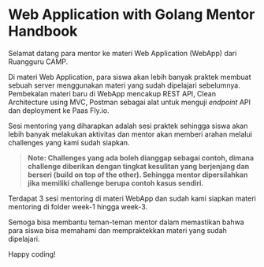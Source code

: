 # Web Application with Golang Mentor Handbook

Selamat datang para mentor ke materi Web Application (WebApp) dari Ruangguru CAMP.

Di materi Web Application, para siswa akan lebih banyak praktek membuat sebuah server menggunakan materi yang sudah dipelajari sebelumnya. Pembekalan materi baru di WebApp mencakup REST API, Clean Architecture using MVC, Postman sebagai alat untuk menguji _endpoint_ API dan deployment ke Paas Fly.io.

Sesi mentoring yang diharapkan adalah sesi praktek sehingga siswa akan lebih banyak melakukan aktivitas dan mentor akan memberi arahan melalui challenges yang kami sudah siapkan.

> **Note: Challenges yang ada boleh dianggap sebagai contoh, dimana challenge diberikan dengan tingkat kesulitan yang berjenjang dan berseri (build on top of the other). Sehingga mentor dipersilahkan jika memiliki challenge berupa contoh kasus sendiri.**

Terdapat 3 sesi mentoring di materi WebApp dan sudah kami siapkan materi mentoring di folder week-1 hingga week-3.

Semoga bisa membantu teman-teman mentor dalam memastikan bahwa para siswa bisa memahami dan mempraktekkan materi yang sudah dipelajari.

Happy coding!
